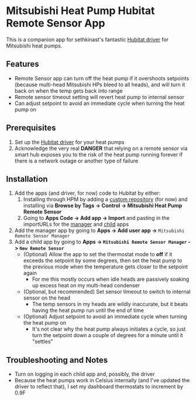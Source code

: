 <!--
SPDX-FileCopyrightText: 2025 Randall Norviel <randallndev@gmail.com>

SPDX-License-Identifier: MIT
-->

# Mitsubishi Heat Pump Hubitat Remote Sensor App

This is a companion app for sethkinast's fantastic [Hubitat driver](https://github.com/randalln/hubitat-mitsubishi-mqtt) for Mitsubishi heat pumps.

## Features

- Remote Sensor app can turn off the heat pump if it overshoots setpoints (because multi-head Mitsubishi HPs bleed to 
  all heads), and will turn it back on when the temp gets back into range
- Remote sensor timeout setting will revert heat pump to internal sensor
- Can adjust setpoint to avoid an immediate cycle when turning the heat pump on

## Prerequisites

1. Set up the [Hubitat driver](https://github.com/randalln/hubitat-mitsubishi-mqtt) for your heat pumps
2. Acknowledge the very real **DANGER** that relying on a remote sensor via smart hub exposes you to the risk of the heat pump running forever if 
   there is a network outage or another type of failure

## Installation
1. Add the apps (and driver, for now) code to Hubitat by either:
   1. Installing through HPM by adding a [custom repository](https://raw.githubusercontent.com/randalln/randalln-hubitat/main/repository.json) (for 
      now) and installing via **Browse by Tags -> Control -> Mitsubishi Heat Pump Remote Sensor**
   2. Going to **Apps Code -> Add app -> Import** and pasting in the importURLs for the
      [manager](https://raw.githubusercontent.com/randalln/hubitat-mitsubishi-mqtt-remote-app/main/mitsubishi-remote-sensor-manager.groovy) and
      [child](https://raw.githubusercontent.com/randalln/hubitat-mitsubishi-mqtt-remote-app/main/mitsubishi-remote-sensor-app.groovy) apps
2. Add the manager app by going to **Apps -> Add user app ->** `Mitsubishi Remote Sensor Manager`
3. Add a child app by going to **Apps -> `Mitsubishi Remote Sensor Manager` -> `New Remote Sensor`**
   - (Optional) Allow the app to set the thermostat mode to **off** if it exceeds the setpoint by some degrees, then  set the heat pump
     to the previous mode when the temperature gets closer to the setpoint again
     - For me this mostly occurs when idle heads are passively soaking up excess heat on my multi-head condenser
   - (Optional, but recommended) Set sensor timeout to switch to internal sensor on the head
     - The temp sensors in my heads are wildly inaccurate, but it beats having the heat pump run until the end of time
   - (Optional) Adjust setpoint to avoid an immediate cycle when turning the heat pump on
       - It's not clear why the heat pump always initiates a cycle, so just turn the setpoint down a couple of degrees for a minute until it "settles"

## Troubleshooting and Notes

* Turn on logging in each child app and, possibly, the driver
* Because the heat pumps work in Celsius internally (and I've updated the driver to reflect that), I set my dashboard thermostats to increment by 0.9F